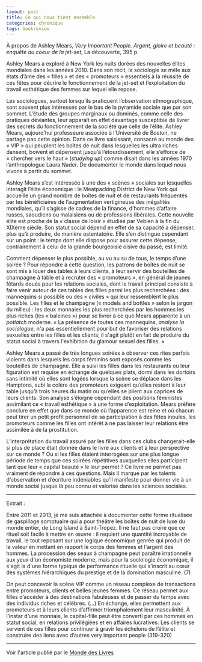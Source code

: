 ```yaml
---
layout: post
title: Ce qui nous tient ensemble
categories: chronique
tags: bookreview
---
```


À propos de Ashley Mears, *Very Important People. Argent, gloire et beauté : enquête au coeur de la jet-set*, La découverte, 395 p.

Ashley Mears a exploré à New York les nuits dorées des nouvelles élites mondiales dans les années 2010. Dans son récit, la sociologie se mêle aux états d’âme des « filles » et des « promoteurs » essentiels à la réussite de ces fêtes pour décrire le fonctionnement de la jet-set et l’exploitation du travail esthétique des femmes sur lequel elle repose.

Les sociologues, surtout lorsqu’ils pratiquent l’observation ethnographique, sont souvent plus intéressés par le bas de la pyramide sociale que par son sommet. L’étude des groupes marginaux ou dominés, comme celle des pratiques déviantes, leur apparaît en effet davantage susceptible de livrer des secrets du fonctionnement de la société que celle de l’élite. Ashley Mears, aujourd’hui professeure associée à l’Université de Boston, ne partage pas cette opinion. Dans ce livre saisissant, consacré au monde des « VIP » qui peuplent les boîtes de nuit dans lesquelles les ultra riches dansent, boivent et dépensent jusqu’à l’étourdissement, elle s’efforce de « chercher vers le haut » (*studying up*) comme disait dans les années 1970 l’anthropologue Laura Nader. De documenter le monde dans lequel nous vivons à partir du sommet.

Ashley Mears s’est intéressée à une des « scènes » sociales sur lesquelles interagit l’élite économique : le Meatpacking District de New York qui accueille un grand nombre de boîtes de nuit et de restaurants fréquentés par les bénéficiaires de l’augmentation vertigineuse des inégalités mondiales, qu’il s’agisse de cadres de la finance, d’hommes d’affaire russes, saoudiens ou malaisiens ou de professions libérales. Cette nouvelle élite est proche de la « classe de loisir » étudiéé par Veblen à la fin du XIXème siècle. Son statut social dépend en effet de sa capacité à dépenser, plus qu’à produire, de manière ostentatoire. Elle s’en distingue cependant sur un point : le temps dont elle dispose pour assurer cette dépense, contrairement à celui de la grande bourgeoisie oisive du passé, est limité. 

Comment dépenser le plus possible, au vu au su de tous, le temps d’une soirée ? Pour répondre à cette question, les patrons de boîtes de nuit se sont mis à louer des tables à leurs clients, à leur servir des bouteilles de champagne à table et à recruter des « promoteurs », en général de jeunes fêtards doués pour les relations sociales, dont le travail principal consiste à faire venir autour de ces tables des filles parmi les plus recherchées : des mannequins si possible ou des « civiles » qui leur ressemblent le plus possible. Les filles et le champagne (« models and bottles » selon le jargon du milieu) : les deux monnaies les plus recherchées par les hommes les plus riches (les « baleines ») pour se livrer à ce que Mears apparente à un *potlatch* moderne. « La présence de toutes ces mannequins, *analyse la sociologue*, n'a pas essentiellement pour but de favoriser des relations sexuelles entre les filles et les clients; il s'agit plutôt en fait de produire du statut social à travers l'exhibition du glamour sexuel des filles. »

Ashley Mears a passé de très longues soirées à observer ces rites parfois violents dans lesquels les corps féminins sont exposés comme les bouteilles de champagne. Elle a suivi les filles dans les restaurants où leur figuration est requise en échange de quelques plats, dormi dans les dortoirs sans intimité où elles sont logées lorsque la scène se déplace dans les Hamptons, subi la colère des promoteurs exigeant qu’elles restent à leur table jusqu’à trois heures du matin ou qu’elles se plient aux caprices de leurs clients. Son analyse s’éloigne cependant des positions féministes assimilant ce « travail esthétique » à une forme d’exploitation. Mears préfère conclure en effet que dans ce monde où l’apparence est reine et où chacun peut tirer un petit profit personnel de sa participation à des fêtes inouïes, les promoteurs comme les filles ont intérêt à ne pas laisser leur relations être assimilée à de la prostitution.

L’interprétation du travail assuré par les filles dans ces clubs changerait-elle si plus de place était donnée dans le livre aux clients et à leur perspective sur ce monde ? Ou si les filles étaient interrogées sur une plus longue période de temps que ces soirées répétitives auxquelles elles participent tant que leur « capital beauté » le leur permet ? Ce livre ne permet pas vraiment de répondre à ces questions. Mais il marque par les talents d’observation et d’écriture indéniables qu’il manifeste pour donner vie à un monde social jusque là peu connu et valorisé dans les sciences sociales.

---

Extrait :

Entre 2011 et 2013, je me suis attachée à documenter cette forme ritualisée de gaspillage somptuaire qui a pour théâtre les boîtes de nuit de luxe du monde entier, de Long Island à Saint-Tropez. Il ne faut pas croire que ce rituel soit facile à mettre en œuvre : il requiert une quantité incroyable de travail, le tout reposant sur une logique économique genrée qui produit de la valeur en mettant en rapport le corps des femmes et l'argent des hommes. La procession des seaux à champagne peut paraître irrationnelle aux yeux d'un économiste moderne, mais pour la sociologie économique, il s'agit la d'une forme typique de performance rituelle qui s'inscrit au cœur des systèmes hiérarchiques du prestige et de la domination masculine. (7)

On peut concevoir la scène VIP comme un réseau complexe de transactions entre promoteurs, clients et belles jeunes femmes. Ce réseau permet aux filles d’accéder à des destinations fabuleuses et de passer du temps avec des individus riches et célèbres. (…) En échange, elles permettent aux promoteurs et à leurs clients d’affirmer triomphalement leur masculinité. À l’instar d’une monnaie, le capital-fille peut être converti par ces hommes en statut social, en relations privilégiées et en affaires lucratives. Les clients se servent de ces filles pour continuer à gravir les échelons de l’élite et construire des liens avec d’autres very important people (319-320)

---

Voir l'article publié par le [Monde des Livres](https://www.lemonde.fr/livres/article/2023/10/15/very-important-people-les-rituels-du-luxe-et-de-la-beaute-au-crible-d-ashley-mears_6194568_3260.html)
